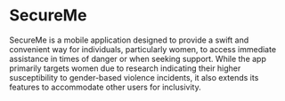 # SecureMe

SecureMe is a mobile application designed to provide a swift and convenient way for individuals, particularly women, to access immediate assistance in times of danger or when seeking support. While the app primarily targets women due to research indicating their higher susceptibility to gender-based violence incidents, it also extends its features to accommodate other users for inclusivity.


